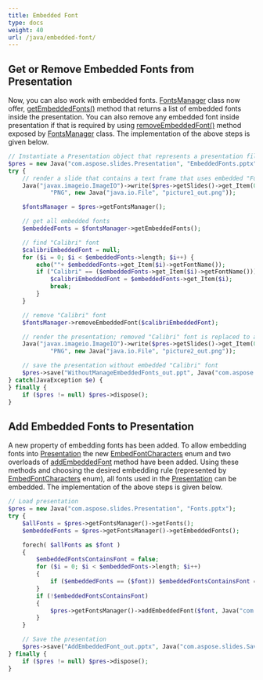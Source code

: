 ```yaml
---
title: Embedded Font
type: docs
weight: 40
url: /java/embedded-font/
---
```


## **Get or Remove Embedded Fonts from Presentation**
Now, you can also work with embedded fonts. [FontsManager](https://apireference.aspose.com/slides/java/com.aspose.slides/FontsManager) class now offer, [getEmbeddedFonts()](https://apireference.aspose.com/slides/java/com.aspose.slides/FontsManager#getEmbeddedFonts--) method that returns a list of embedded fonts inside the presentation. You can also remove any embedded font inside presentation if that is required by using [removeEmbeddedFont()](https://apireference.aspose.com/slides/java/com.aspose.slides/FontsManager#removeEmbeddedFont-com.aspose.slides.IFontData-) method exposed by [FontsManager](https://apireference.aspose.com/slides/java/com.aspose.slides/FontsManager) class. The implementation of the above steps is given below.

```php
// Instantiate a Presentation object that represents a presentation file
$pres = new Java("com.aspose.slides.Presentation", "EmbeddedFonts.pptx");
try {
    // render a slide that contains a text frame that uses embedded "FunSized"
    Java("javax.imageio.ImageIO")->write($pres->getSlides()->get_Item(0)->getThumbnail(new Java("java.awt.Dimension", 960, 720)),
            "PNG", new Java("java.io.File", "picture1_out.png"));

    $fontsManager = $pres->getFontsManager();

    // get all embedded fonts
    $embeddedFonts = $fontsManager->getEmbeddedFonts();

    // find "Calibri" font
    $calibriEmbeddedFont = null;
    for ($i = 0; $i < $embeddedFonts->length; $i++) {
        echo(""+ $embeddedFonts->get_Item($i)->getFontName());
        if ("Calibri" == ($embeddedFonts->get_Item($i)->getFontName())) {
            $calibriEmbeddedFont = $embeddedFonts->get_Item($i);
            break;
        }
    }

    // remove "Calibri" font
    $fontsManager->removeEmbeddedFont($calibriEmbeddedFont);

    // render the presentation; removed "Calibri" font is replaced to an existing one
    Java("javax.imageio.ImageIO")->write($pres->getSlides()->get_Item(0)->getThumbnail(new Java("java.awt.Dimension", 960, 720)),
            "PNG", new Java("java.io.File", "picture2_out.png"));

    // save the presentation without embedded "Calibri" font
    $pres->save("WithoutManageEmbeddedFonts_out.ppt", Java("com.aspose.slides.SaveFormat")->Ppt);
} catch(JavaException $e) {
} finally {
    if ($pres != null) $pres->dispose();
}
```

## **Add Embedded Fonts to Presentation**
A new property of embedding fonts has been added. To allow embedding fonts into [Presentation](https://apireference.aspose.com/slides/java/com.aspose.slides/Presentation) the new [EmbedFontCharacters](https://apireference.aspose.com/slides/java/com.aspose.slides/EmbedFontCharacters) enum and two overloads of [addEmbeddedFont](https://apireference.aspose.com/slides/java/com.aspose.slides/FontsManager#addEmbeddedFont-com.aspose.slides.IFontData-int-) method have been added. Using these methods and choosing the desired embedding rule (represented by [EmbedFontCharacters](https://apireference.aspose.com/slides/java/com.aspose.slides/EmbedFontCharacters) enum), all fonts used in the [Presentation](https://apireference.aspose.com/slides/java/com.aspose.slides/Presentation) can be embedded. The implementation of the above steps is given below.

```php
// Load presentation
$pres = new Java("com.aspose.slides.Presentation", "Fonts.pptx");
try {
    $allFonts = $pres->getFontsManager()->getFonts();
    $embeddedFonts = $pres->getFontsManager()->getEmbeddedFonts();

    forech( $allFonts as $font )
    {
        $embeddedFontsContainsFont = false;
        for ($i = 0; $i < $embeddedFonts->length; $i++)
        {
            if ($embeddedFonts == ($font)) $embeddedFontsContainsFont = true;
        }
        if (!$embeddedFontsContainsFont)
        {
            $pres->getFontsManager()->addEmbeddedFont($font, Java("com.aspose.slides.EmbedFontCharacters")->All);
        }
    }

    // Save the presentation
    $pres->save("AddEmbeddedFont_out.pptx", Java("com.aspose.slides.SaveFormat")->Pptx);
} finally {
    if ($pres != null) $pres->dispose();
}
```

